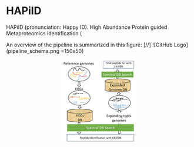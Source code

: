 # HAPiID
HAPiID (pronunciation: Happy ID). High Abundance Protein guided Metaproteomics identification (


An overview of the pipeline is summarized in this figure:
[//] ![GitHub Logo](pipeline_schema.png =150x50)
<p align="center">
  <img src="pipeline_schema.png" width="40%"/>
 </p>
